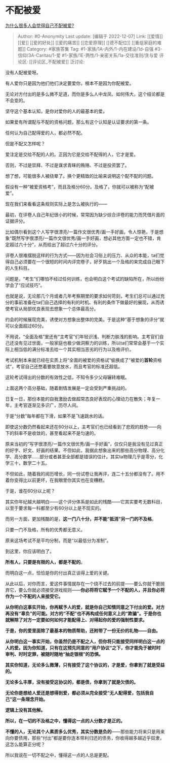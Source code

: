 # 不配被爱
[为什么很多人会觉得自己不配被爱?](https://www.zhihu.com/question/53468590/answer/1062009567)

> Author: #0-Anonymity
> Last update: [编辑于 2022-12-07]
> Link: [[爱情]] [[爱]] [[爱的好处]] [[爱的痛苦]] [[恋爱原理]] [[德不配位]] [[重组家庭的难题]]
> Category: #家族答集
> Tag: #1-家族/1A-内外/1-内在建设/1d-自强 #3-信仰/3A-Caritas/1-爱 #1-家族/1E-两性/1-亲密关系/1a-交往准则/贪与爱
> 评论区: [[评论区_不配被爱]]
> 泛讨论:

没有人配被爱呀。

有人爱你只是因为他们他们决定要爱你，根本不是因为你配被爱。

无论对方付出的是多么微不足道，而你是多么人中龙凤、如何伟大，这个结论都是不会变的。

坚守这个基本认知，是你对爱你的人的最基本的爱。

如果爱有所谓配与不配的资格问题，那么有这个认知是认证要求的第一条。

任何认为自己配得爱的人，都必然不配。

但是不配又怎样呢？

爱注定是交给不配的人的。正因为它是交给不配得的人，它才是爱。

否则，不过是崇拜、不过是谋求青睐的贿赂、不过是投资罢了。

想了想，可能很多人被绕晕了。换个更精致的比喻来说明这个配不配的问题。

假设有一种“被爱资格考”，而且及格分60分。及格了，你就可以被称为“配被爱”。

现在我们来看看这条规则实际上是怎么被执行的——

最初，在评卷人自己年纪很小的时候，常常因为缺少综合评卷的能力而凭借片面的证据评分。

比如偶尔看到这个人写字很漂亮/一篇作文很优秀/画一手好画，令人惊艳，于是想象“既然写字很漂亮/一篇作文很优秀/画一手好画，想必其他方面一定也不错，肯定超过六十分”，从而给出了超过六十分的评分。

评卷人很难摆脱这样的行为方式——因为社会习俗上的压力、从众的本能，ta们觉得自己必须要在一个很短的时间内评完卷子，好歹挑出一个及格的来完成自己眼下的人生科目。

问题是，“考生”们哪怕不经过任何训练，也会明白这个考试的缺陷所在，所以纷纷学会了“应试技巧”。

也就是说，无论那几个月或者几年考察期里的要求如何苛刻，考生们总可以通过充分的事前准备在ta们自己选择的有利的时机、有利的条件下做最好的展现，从而诱使考官从局部优良表现去想象一个总体最高分。

约会的时候展现完美，诱使对方想象出整体的完美。于是这种“基于想象的评分”就可以全面超过60分。

不用说，“全面及格”里还有“主考官”们年轻识浅、判断力肤浅的影响。主考官们自己还没有见过世面，一般家庭也极少做洞察力的训练，所以ta们常常会基于一个实际上相当低的满分标准去给一个其实相当恶劣的行为以及格评价。

考试机制本来就已经在实质上将“全面的被爱的资格试”偷换成了“被爱的**首轮**资格试”，考官自己还憋着要故意放水，而且考官的标准还超低。

这轮考试得出的分数的有效性之低，不知令多少父母辗转难眠。

上面这两个高分基础，随着剧情发展是一定会受到严重挑战的。

日复一日，那份本能的自我激励去做超常态良好表现的心理动力在散失；年复一年，主考官逐渐见多识广，历尽人间。

于是“分数”每年都在下滑，如果不是飞速跳水的话。

即使这分数仍然看起来还在60分以上，主考官们也已经看到了悲观的趋势——向下的斜率不是收敛的，甚至看起来不是匀速的。

原来当初的“写字很漂亮/一篇作文很优秀/画一手好画”，仅仅只是我没有见过真正的好字、好文、好画的结果。不但如此，我据此想象出来的那些高分物理、高分化学、高分数学……部分或者甚至全部都是错误的估计。其实ta物理几乎是零分，化学三十，数学二十五。

不但如此，随着我的阅历增长，同一份试卷让我再评，连二十五分都没有了。用不着你变得比以前更坏，在我眼里你其实也在变糟糕。

于是，谁在60分以上呢？

其实你年纪越大越明白——这个评分体系是如此的残酷——它其实要考无数科目，以至于要求每一科都至少有60分以上是不现实的。

而另一方面，更加残酷的是，**这一门八十分，并不能“抵消”另一门的不及格**。

只要一门不及格，所有的优秀都无意义。

原来这场考试不是平均分制，而是“以最低分为准制”。

到这里，你应该明白了。

**所有人，只要是有限的人，都是不配的**。

而明白这一点，恰恰是你的付出真正谈得上爱的关键。

从此以后，对你而言，爱这件事情就存在一个绕不过去的前提——要么你就干脆抛弃它，要么你就必须接受游戏规则——**你必将将它赋予一个不配的人，并且你必将作为一个不配的人来接受它。**

**从你明白这事实开始，你再赋予人的爱，就是你自己知情同意之下付出的爱。对方再没有“辜负”的可能。对方的“不配”也不再构成任何意义上的“欺骗”。于是你也就解除了对方一定要如何如何才能配得上、对得起你的爱的强制性要求。**

**于是，你的爱里面除了最基本的物质帮助，还附带了一份无价的礼物——自由。**

**从你明白这一事实开始，你虽然仍是不配之人，但你将只能接受同样明白这一点的人的爱。因为你知道，只有在这预先同意的“用户协议“之下，你才能免于被时时审判、时时定罪，被随时随地“抽走银根”的恐惧。**

**其实你知道，无论多么微薄，只有接受了这个协议的，才是爱，你拿到了就是受益的。**

**无论多么丰厚，没有接受这协议的，都是债，你拿到了就是欠债的。**

**无论你是想给人爱还是想得到爱，都必须从完全接受“无人配得爱，包括我自己”这一条理念开始。**

**逻辑上没有其他解。**

**所以，在一切的不及格之中，懂得这一点的人分数才是正的。**

**不懂的人，无论其个人素质多么优秀，其实分数是负的**——那些能力将来只是用来向你要债用，那些“付出”都是要你连本带利归还的债务，你收得越多越近乎奴隶，这怎么能算正分呢？

所以我说在一切不配之中，懂得这一点的人总是更配。
